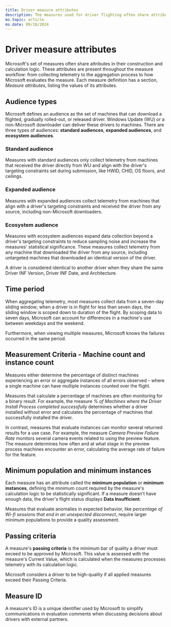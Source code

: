 ```yaml
---
title: Driver measure attributes
description: The measures used for driver flighting often share attributes that measure telemetry to the aggregation process to how Microsoft evaluates the measure.
ms.topic: article
ms.date: 09/18/2024
---
```


# Driver measure attributes

Microsoft's set of measures often share attributes in their construction and calculation logic. These attributes are present throughout the measure workflow: from collecting telemetry to the aggregation process to how Microsoft evaluates the measure.
Each measure definition has a section, *Measure attributes*, listing the values of its attributes.

## Audience types

Microsoft defines an audience as the set of machines that can download a flighted, gradually rolled-out, or released driver. Windows Update (WU) or a non-Microsoft downloader can deliver these drivers to machines. There are three types of audiences: **standard audiences**, **expanded audiences**, and **ecosystem audiences**.

### Standard audience

Measures with standard audiences only collect telemetry from machines that received the driver directly from WU and align with the driver's targeting constraints set during submission, like HWID, CHID, OS floors, and ceilings.

### Expanded audience

Measures with expanded audiences collect telemetry from machines that align with a driver's targeting constraints and received the driver from any source, including non-Microsoft downloaders.

### Ecosystem audience

Measures with ecosystem audiences expand data collection beyond a driver's targeting constraints to reduce sampling noise and increase the measures' statistical significance. These measures collect telemetry from any machine that downloaded the driver from any source, including untargeted machines that downloaded an identical version of the driver.

A driver is considered identical to another driver when they share the same Driver INF Version, Driver INF Date, and Architecture.

## Time period

When aggregating telemetry, most measures collect data from a seven-day sliding window; when a driver is in flight for less than seven days, the sliding window is scoped down to duration of the flight. By scoping data to seven days, Microsoft can account for differences in a machine's use between weekdays and the weekend.

Furthermore, when viewing multiple measures, Microsoft knows the failures occurred in the same period.

## Measurement Criteria - Machine count and instance count

Measures either determine the percentage of distinct machines experiencing an error or aggregate instances of all errors observed – where a single machine can have multiple instances counted over the flight.

Measures that calculate a percentage of machines are often monitoring for a binary result. For example, the measure *% of Machines where the Driver Install Process completed successfully* determines whether a driver installed without error and calculates the percentage of machines that successfully installed the driver.

In contrast, measures that evaluate instances can monitor several returned results for a use case. For example, the measure *Camera Preview Failure Rate* monitors several camera events related to using the preview feature. The measure determines how often and at what stage in the preview process machines encounter an error, calculating the average rate of failure for the feature.

## Minimum population and minimum instances

Each measure has an attribute called the **minimum population** or **minimum instances**, defining the minimum count required by the measure's calculation logic to be statistically significant. If a measure doesn't have enough data, the driver's flight status displays **Data Insufficient**.

Measures that evaluate anomalies in expected behavior, like *percentage of Wi-fi sessions that end in an unexpected disconnect*, require larger minimum populations to provide a quality assessment.

## Passing criteria

A measure's **passing criteria** is the minimum bar of quality a driver must exceed to be approved by Microsoft. This value is assessed with the measure's Current Value, which is calculated when the measures processes telemetry with its calculation logic.

Microsoft considers a driver to be high-quality if all applied measures exceed their Passing Criteria.

## Measure ID

A measure's ID is a unique identifier used by Microsoft to simplify communications in evaluation comments when discussing decisions about drivers with external partners.
